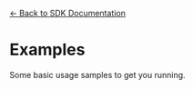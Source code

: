 [← Back to SDK Documentation](../README.md)

# Examples
Some basic usage samples to get you running.
